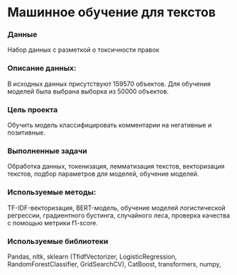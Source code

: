 # Машинное обучение для текстов

### Данные
Набор данных с разметкой о токсичности правок

### Описание данных:
В исходных данных присутствуют 159570 объектов. Для обучения моделей была выбрана выборка из 50000 объектов.

### Цель проекта
Обучить модель классифицировать комментарии на негативные и позитивные.

### Выполненные задачи

Обработка данных, токенизация, лемматизация текстов, векторизация текстов, подбор параметров для моделей, обучение моделей.

### Используемые методы:
TF-IDF-векторизация, BERT-модель, обучение моделей логистической регрессии, градиентного бустинга, случайного леса, проверка качества с помощью метрики f1-score.

### Используемые библиотеки

Pandas, nltk, sklearn (TfidfVectorizer, LogisticRegression, RandomForestClassifier, GridSearchCV), СatBoost, transformers, numpy, 
